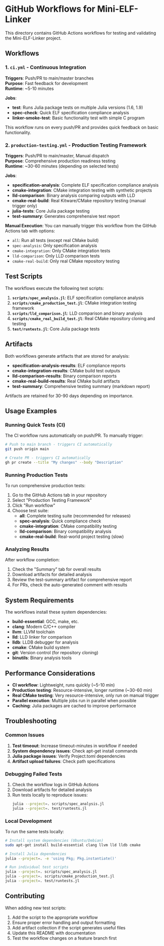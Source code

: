 # GitHub Workflows for Mini-ELF-Linker

This directory contains GitHub Actions workflows for testing and validating the Mini-ELF-Linker project.

## Workflows

### 1. `ci.yml` - Continuous Integration
**Triggers**: Push/PR to main/master branches  
**Purpose**: Fast feedback for development  
**Runtime**: ~5-10 minutes

**Jobs**:
- **test**: Runs Julia package tests on multiple Julia versions (1.6, 1.9)
- **spec-check**: Quick ELF specification compliance analysis
- **linker-smoke-test**: Basic functionality test with simple C program

This workflow runs on every push/PR and provides quick feedback on basic functionality.

### 2. `production-testing.yml` - Production Testing Framework
**Triggers**: Push/PR to main/master, Manual dispatch  
**Purpose**: Comprehensive production readiness testing  
**Runtime**: ~30-60 minutes (depending on selected tests)

**Jobs**:
- **specification-analysis**: Complete ELF specification compliance analysis
- **cmake-integration**: CMake integration testing with synthetic projects
- **lld-comparison**: Binary analysis comparing outputs with LLD
- **cmake-real-build**: Real Kitware/CMake repository testing (manual trigger only)
- **julia-tests**: Core Julia package testing
- **test-summary**: Generates comprehensive test report

**Manual Execution**:
You can manually trigger this workflow from the GitHub Actions tab with options:
- `all`: Run all tests (except real CMake build)
- `spec-analysis`: Only specification analysis
- `cmake-integration`: Only CMake integration tests
- `lld-comparison`: Only LLD comparison tests
- `cmake-real-build`: Only real CMake repository testing

## Test Scripts

The workflows execute the following test scripts:

1. **`scripts/spec_analysis.jl`**: ELF specification compliance analysis
2. **`scripts/cmake_production_test.jl`**: CMake integration testing framework
3. **`scripts/lld_comparison.jl`**: LLD comparison and binary analysis
4. **`scripts/cmake_real_build_test.jl`**: Real CMake repository cloning and testing
5. **`test/runtests.jl`**: Core Julia package tests

## Artifacts

Both workflows generate artifacts that are stored for analysis:

- **specification-analysis-results**: ELF compliance reports
- **cmake-integration-results**: CMake build test outputs
- **lld-comparison-results**: Binary comparison reports
- **cmake-real-build-results**: Real CMake build artifacts
- **test-summary**: Comprehensive testing summary (markdown report)

Artifacts are retained for 30-90 days depending on importance.

## Usage Examples

### Running Quick Tests (CI)
The CI workflow runs automatically on push/PR. To manually trigger:

```bash
# Push to main branch - triggers CI automatically
git push origin main

# Create PR - triggers CI automatically  
gh pr create --title "My changes" --body "Description"
```

### Running Production Tests
To run comprehensive production tests:

1. Go to the GitHub Actions tab in your repository
2. Select "Production Testing Framework" 
3. Click "Run workflow"
4. Choose test suite:
   - **all**: Complete testing suite (recommended for releases)
   - **spec-analysis**: Quick compliance check
   - **cmake-integration**: CMake compatibility testing
   - **lld-comparison**: Binary compatibility analysis
   - **cmake-real-build**: Real-world project testing (slow)

### Analyzing Results
After workflow completion:

1. Check the "Summary" tab for overall results
2. Download artifacts for detailed analysis
3. Review the test-summary artifact for comprehensive report
4. For PRs, check the auto-generated comment with results

## System Requirements

The workflows install these system dependencies:
- **build-essential**: GCC, make, etc.
- **clang**: Modern C/C++ compiler
- **llvm**: LLVM toolchain
- **lld**: LLD linker for comparison
- **lldb**: LLDB debugger for analysis
- **cmake**: CMake build system
- **git**: Version control (for repository cloning)
- **binutils**: Binary analysis tools

## Performance Considerations

- **CI workflow**: Lightweight, runs quickly (~5-10 min)
- **Production testing**: Resource-intensive, longer runtime (~30-60 min)
- **Real CMake testing**: Very resource-intensive, only run on manual trigger
- **Parallel execution**: Multiple jobs run in parallel when possible
- **Caching**: Julia packages are cached to improve performance

## Troubleshooting

### Common Issues

1. **Test timeout**: Increase timeout-minutes in workflow if needed
2. **System dependency issues**: Check apt-get install commands
3. **Julia package issues**: Verify Project.toml dependencies
4. **Artifact upload failures**: Check path specifications

### Debugging Failed Tests

1. Check the workflow logs in GitHub Actions
2. Download artifacts for detailed analysis
3. Run tests locally to reproduce issues:
   ```bash
   julia --project=. scripts/spec_analysis.jl
   julia --project=. test/runtests.jl
   ```

### Local Development

To run the same tests locally:

```bash
# Install system dependencies (Ubuntu/Debian)
sudo apt-get install build-essential clang llvm lld lldb cmake

# Install Julia dependencies
julia --project=. -e 'using Pkg; Pkg.instantiate()'

# Run individual test scripts
julia --project=. scripts/spec_analysis.jl
julia --project=. scripts/cmake_production_test.jl
julia --project=. test/runtests.jl
```

## Contributing

When adding new test scripts:

1. Add the script to the appropriate workflow
2. Ensure proper error handling and output formatting
3. Add artifact collection if the script generates useful files
4. Update this README with documentation
5. Test the workflow changes on a feature branch first